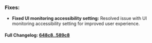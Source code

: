 ### **Fixes:**
- **Fixed UI monitoring accessibility setting:** Resolved issue with UI monitoring accessibility setting for improved user experience.

#### **Full Changelog:** [648c8..589c8](https://github.com/mediar-ai/skyprompt/compare/648c8..589c8)

